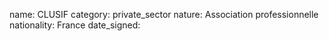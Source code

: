 name: CLUSIF
category: private_sector
nature:  Association professionnelle 
nationality: France
date_signed:
    